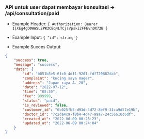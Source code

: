 ### API untuk user dapat membayar konsultasi -> /api/consultation/paid

- Example Header: `{ Authorization: Bearer 1|XEg4gD0WWSLEPK2CBq4LTCjsVpski2FFEvnDX72B }`

- Example Input: `{ "id": string }`

- Example Succes Output:

```json
{
    "success": true,
    "message": "success",
    "data": {
        "id": "b051b8e5-6fc0-4df1-9201-fdf720802dab",
        "complaint": "kucing saya mager",
        "address": "Japan raya A. 20",
        "date": "2022-07-12",
        "time": "08:30",
        "fee": 999999,
        "status": "paid",
        "is_reviewed": false,
        "customer_id": "6b025fb5-d93d-4d72-8ef9-31ca9d57e19b",
        "doctor_id": "7c2da4c9-f8b4-4d47-99a7-24c56610c6df",
        "created_at": "2022-06-09 00:23:23",
        "updated_at": "2022-06-09 00:24:04"
    }
}
```